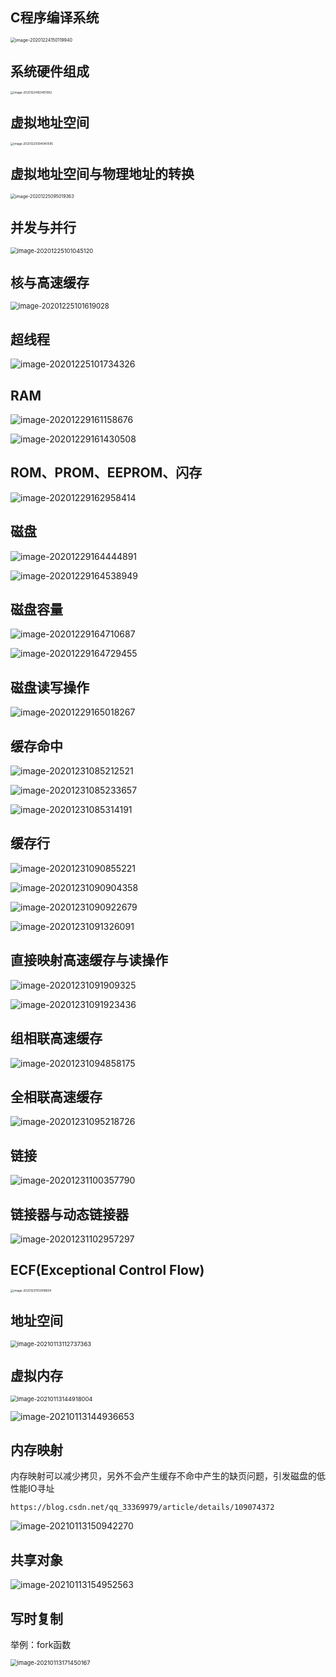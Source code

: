 ## C程序编译系统

<img src="http://kyle-pic.oss-cn-hangzhou.aliyuncs.com/img/image-20201224150119940.png" alt="image-20201224150119940" style="zoom: 50%;" />



## 系统硬件组成

<img src="http://kyle-pic.oss-cn-hangzhou.aliyuncs.com/img/image-20201224160451082.png" alt="image-20201224160451082" style="zoom: 33%;" />



## 虚拟地址空间

<img src="http://kyle-pic.oss-cn-hangzhou.aliyuncs.com/img/image-20201225094040595.png" alt="image-20201225094040595" style="zoom: 33%;" />



## 虚拟地址空间与物理地址的转换

<img src="http://kyle-pic.oss-cn-hangzhou.aliyuncs.com/img/image-20201225095019363.png" alt="image-20201225095019363" style="zoom:50%;" />



## 并发与并行

<img src="http://kyle-pic.oss-cn-hangzhou.aliyuncs.com/img/image-20201225101045120.png" alt="image-20201225101045120" style="zoom: 67%;" />



## 核与高速缓存

<img src="http://kyle-pic.oss-cn-hangzhou.aliyuncs.com/img/image-20201225101619028.png" alt="image-20201225101619028" style="zoom: 80%;" />



## 超线程

![image-20201225101734326](http://kyle-pic.oss-cn-hangzhou.aliyuncs.com/img/image-20201225101734326.png)



## RAM

![image-20201229161158676](http://kyle-pic.oss-cn-hangzhou.aliyuncs.com/img/image-20201229161158676.png)

![image-20201229161430508](http://kyle-pic.oss-cn-hangzhou.aliyuncs.com/img/image-20201229161430508.png)



## ROM、PROM、EEPROM、闪存

![image-20201229162958414](http://kyle-pic.oss-cn-hangzhou.aliyuncs.com/img/image-20201229162958414.png)



## 磁盘

![image-20201229164444891](http://kyle-pic.oss-cn-hangzhou.aliyuncs.com/img/image-20201229164444891.png)

![image-20201229164538949](http://kyle-pic.oss-cn-hangzhou.aliyuncs.com/img/image-20201229164538949.png)



## 磁盘容量

![image-20201229164710687](http://kyle-pic.oss-cn-hangzhou.aliyuncs.com/img/image-20201229164710687.png)

![image-20201229164729455](http://kyle-pic.oss-cn-hangzhou.aliyuncs.com/img/image-20201229164729455.png)



## 磁盘读写操作

![image-20201229165018267](http://kyle-pic.oss-cn-hangzhou.aliyuncs.com/img/image-20201229165018267.png)



## 缓存命中

![image-20201231085212521](http://kyle-pic.oss-cn-hangzhou.aliyuncs.com/img/image-20201231085212521.png)

![image-20201231085233657](http://kyle-pic.oss-cn-hangzhou.aliyuncs.com/img/image-20201231085233657.png)

![image-20201231085314191](http://kyle-pic.oss-cn-hangzhou.aliyuncs.com/img/image-20201231085314191.png)



## 缓存行

![image-20201231090855221](http://kyle-pic.oss-cn-hangzhou.aliyuncs.com/img/image-20201231090855221.png)

![image-20201231090904358](http://kyle-pic.oss-cn-hangzhou.aliyuncs.com/img/image-20201231090904358.png)

![image-20201231090922679](http://kyle-pic.oss-cn-hangzhou.aliyuncs.com/img/image-20201231090922679.png)

![image-20201231091326091](http://kyle-pic.oss-cn-hangzhou.aliyuncs.com/img/image-20201231091326091.png)



## 直接映射高速缓存与读操作

![image-20201231091909325](http://kyle-pic.oss-cn-hangzhou.aliyuncs.com/img/image-20201231091909325.png)

![image-20201231091923436](http://kyle-pic.oss-cn-hangzhou.aliyuncs.com/img/image-20201231091923436.png)



## 组相联高速缓存

![image-20201231094858175](http://kyle-pic.oss-cn-hangzhou.aliyuncs.com/img/image-20201231094858175.png)



## 全相联高速缓存

![image-20201231095218726](http://kyle-pic.oss-cn-hangzhou.aliyuncs.com/img/image-20201231095218726.png)



## 链接

![image-20201231100357790](http://kyle-pic.oss-cn-hangzhou.aliyuncs.com/img/image-20201231100357790.png)



## 链接器与动态链接器

![image-20201231102957297](http://kyle-pic.oss-cn-hangzhou.aliyuncs.com/img/image-20201231102957297.png)



## ECF(Exceptional Control Flow)

<img src="http://kyle-pic.oss-cn-hangzhou.aliyuncs.com/img/image-20201231103918804.png" alt="image-20201231103918804" style="zoom: 33%;" />



## 地址空间

<img src="http://kyle-pic.oss-cn-hangzhou.aliyuncs.com/img/image-20210113112737363.png" alt="image-20210113112737363" style="zoom:67%;" />



## 虚拟内存

<img src="http://kyle-pic.oss-cn-hangzhou.aliyuncs.com/img/image-20210113144918004.png" alt="image-20210113144918004" style="zoom:67%;" />

![image-20210113144936653](http://kyle-pic.oss-cn-hangzhou.aliyuncs.com/img/image-20210113144936653.png)



## 内存映射

内存映射可以减少拷贝，另外不会产生缓存不命中产生的缺页问题，引发磁盘的低性能IO寻址

```
https://blog.csdn.net/qq_33369979/article/details/109074372
```

![image-20210113150942270](http://kyle-pic.oss-cn-hangzhou.aliyuncs.com/img/image-20210113150942270.png)



## 共享对象

![image-20210113154952563](http://kyle-pic.oss-cn-hangzhou.aliyuncs.com/img/image-20210113154952563.png)



## 写时复制

举例：fork函数

<img src="http://kyle-pic.oss-cn-hangzhou.aliyuncs.com/img/image-20210113171450167.png" alt="image-20210113171450167" style="zoom:67%;" />




